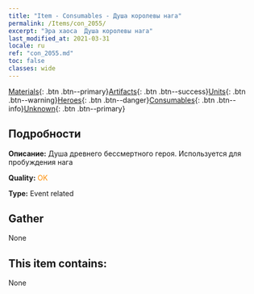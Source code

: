 ```yaml
---
title: "Item - Consumables - Душа королевы нага"
permalink: /Items/con_2055/
excerpt: "Эра хаоса  Душа королевы нага"
last_modified_at: 2021-03-31
locale: ru
ref: "con_2055.md"
toc: false
classes: wide
---
```

 [Materials](/ru/Items/){: .btn .btn--primary}[Artifacts](/ru/Items/Artifacts/){: .btn .btn--success}[Units](/ru/Items/Units/){: .btn .btn--warning}[Heroes](/ru/Items/Heroes/){: .btn .btn--danger}[Consumables](/ru/Items/Consumables/){: .btn .btn--info}[Unknown](/ru/Items/Unknown/){: .btn .btn--primary}

## Подробности
 **Описание:** Душа древнего бессмертного героя. Используется для пробуждения нага

 **Quality:** <span style="color: #FF8C00">OK</span>

 **Type:** Event related

## Gather

  None

## This item contains:

  None

